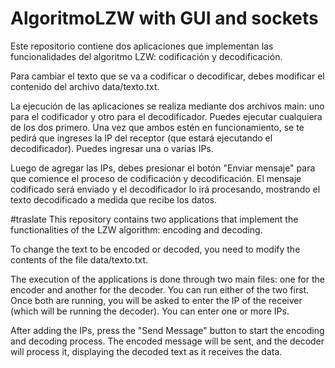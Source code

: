 # AlgoritmoLZW with GUI and sockets
Este repositorio contiene dos aplicaciones que implementan las funcionalidades del algoritmo LZW: codificación y decodificación.

Para cambiar el texto que se va a codificar o decodificar, debes modificar el contenido del archivo data/texto.txt.

La ejecución de las aplicaciones se realiza mediante dos archivos main: uno para el codificador y otro para el decodificador. Puedes ejecutar cualquiera de los dos primero. Una vez que ambos estén en funcionamiento, se te pedirá que ingreses la IP del receptor (que estará ejecutando el decodificador). Puedes ingresar una o varias IPs.

Luego de agregar las IPs, debes presionar el botón "Enviar mensaje" para que comience el proceso de codificación y decodificación. El mensaje codificado será enviado y el decodificador lo irá procesando, mostrando el texto decodificado a medida que recibe los datos.

#traslate
This repository contains two applications that implement the functionalities of the LZW algorithm: encoding and decoding.

To change the text to be encoded or decoded, you need to modify the contents of the file data/texto.txt.

The execution of the applications is done through two main files: one for the encoder and another for the decoder. You can run either of the two first. Once both are running, you will be asked to enter the IP of the receiver (which will be running the decoder). You can enter one or more IPs.

After adding the IPs, press the "Send Message" button to start the encoding and decoding process. The encoded message will be sent, and the decoder will process it, displaying the decoded text as it receives the data.



